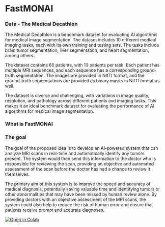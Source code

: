 # FastMONAI

### Data - The Medical Decathlon
The Medical Decathlon is a benchmark dataset for evaluating AI algorithms for medical image segmentation. The dataset includes 10 different medical imaging tasks, each with its own training and testing sets. The tasks include brain tumor segmentation, liver segmentation, and heart segmentation, among others.

The dataset contains 60 patients, with 10 patients per task. Each patient has multiple MRI sequences, and each sequence has a corresponding ground-truth segmentation. The images are provided in NIfTI format, and the ground-truth segmentations are provided as binary masks in NIfTI format as well.

The dataset is diverse and challenging, with variations in image quality, resolution, and pathology across different patients and imaging tasks. This makes it an ideal benchmark dataset for evaluating the performance of AI algorithms for medical image segmentation.

### What is FastMONAI


### The goal
The goal of the proposed idea is to develop an AI-powered system that can analyze MRI scans in real-time and automatically identify any tumors present. The system would then send this information to the doctor who is responsible for reviewing the scan, providing an objective and automated assessment of the scan before the doctor has had a chance to review it themselves.

The primary aim of this system is to improve the speed and accuracy of medical diagnosis, potentially saving valuable time and identifying tumors or other abnormalities that may have been missed by human review alone. By providing doctors with an objective assessment of the MRI scans, the system could also help to reduce the risk of human error and ensure that patients receive prompt and accurate diagnoses.

<a target="_blank" href="https://colab.research.google.com/github/MatiasHolmemoMardal/FastMONAI/blob/main/notebooks/heart_semantic.ipynb">
  <img src="https://colab.research.google.com/assets/colab-badge.svg" alt="Open In Colab"/>
</a>
